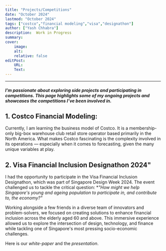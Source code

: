 ```yaml
---
title: "Projects/Competitions"
date: "October 2024"
lastmod: "October 2024"
tags: ["costco","financial modeling","visa","designathon"]
author: ["Yash Chhabra"]
description:  Work in Progress
summary: 
cover:
    image: 
    alt: 
    relative: false
editPost:
    URL: 
    Text: 
---
```


---

##### I’m passionate about exploring side projects and participating in competitions. This page highlights some of my ongoing projects and showcases the competitions I’ve been involved in.

## 1. Costco Financial Modeling:
Currently, I am learning the business model of Costco. It is a membership-only big-box warehouse club retail store operator based primarily in the North America. What makes Costco fascinating is the complexity involved in its operations — especially when it comes to forecasting, given the many unique variables at play.

## 2. Visa Financial Inclusion Designathon 2024"
I had the opportunity to participate in the Visa Financial Inclusion Designathon, which was part of Singapore Design Week 2024. The event challenged us to tackle the critical question: **"How might we help Singapore's young and ageing population to participate in, and contribute to, the economy?"*

Working alongside a few friends in a diverse team of innovators and problem-solvers, we focused on creating solutions to enhance financial inclusion across the elderly aged 60 and above. This immersive experience allowed us to explore the intersection of design, technology, and finance while tackling one of Singapore's most pressing socio-economic challenges.

Here is our *white-paper* and the *presentation*.
